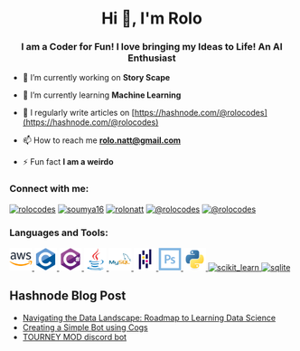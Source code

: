 <h1 align="center">Hi 👋, I'm Rolo</h1>
<h3 align="center">I am a Coder for Fun! I love bringing my Ideas to Life! An AI Enthusiast</h3>

- 🔭 I’m currently working on **Story Scape**

- 🌱 I’m currently learning **Machine Learning**

- 📝 I regularly write articles on [https://hashnode.com/@rolocodes](https://hashnode.com/@rolocodes)

- 📫 How to reach me **rolo.natt@gmail.com**

- ⚡ Fun fact **I am a weirdo**

<h3 align="left">Connect with me:</h3>
<p align="left">
<a href="https://twitter.com/rolocodes" target="blank"><img align="center" src="https://raw.githubusercontent.com/rahuldkjain/github-profile-readme-generator/master/src/images/icons/Social/twitter.svg" alt="rolocodes" height="30" width="40" /></a>
<a href="https://linkedin.com/in/soumya16" target="blank"><img align="center" src="https://raw.githubusercontent.com/rahuldkjain/github-profile-readme-generator/master/src/images/icons/Social/linked-in-alt.svg" alt="soumya16" height="30" width="40" /></a>
<a href="https://kaggle.com/perlaoinen" target="blank"><img align="center" src="https://raw.githubusercontent.com/rahuldkjain/github-profile-readme-generator/master/src/images/icons/Social/kaggle.svg" alt="rolonatt" height="30" width="40" /></a>
<a href="https://hashnode.com/@rolocodes" target="blank"><img align="center" src="https://raw.githubusercontent.com/rahuldkjain/github-profile-readme-generator/master/src/images/icons/Social/hashnode.svg" alt="@rolocodes" height="30" width="40" /></a>
<a href="https://www.youtube.com/@rolocodes" target="blank"><img align="center" src="https://raw.githubusercontent.com/rahuldkjain/github-profile-readme-generator/master/src/images/icons/Social/youtube.svg" alt="@rolocodes" height="30" width="40" /></a>
</p>

<h3 align="left">Languages and Tools:</h3>
<p align="left"> <a href="https://aws.amazon.com" target="_blank" rel="noreferrer"> <img src="https://raw.githubusercontent.com/devicons/devicon/master/icons/amazonwebservices/amazonwebservices-original-wordmark.svg" alt="aws" width="40" height="40"/> </a> <a href="https://www.cprogramming.com/" target="_blank" rel="noreferrer"> <img src="https://raw.githubusercontent.com/devicons/devicon/master/icons/c/c-original.svg" alt="c" width="40" height="40"/> </a> <a href="https://www.w3schools.com/cs/" target="_blank" rel="noreferrer"> <img src="https://raw.githubusercontent.com/devicons/devicon/master/icons/csharp/csharp-original.svg" alt="csharp" width="40" height="40"/> </a> <a href="https://www.java.com" target="_blank" rel="noreferrer"> <img src="https://raw.githubusercontent.com/devicons/devicon/master/icons/java/java-original.svg" alt="java" width="40" height="40"/> </a> <a href="https://www.mysql.com/" target="_blank" rel="noreferrer"> <img src="https://raw.githubusercontent.com/devicons/devicon/master/icons/mysql/mysql-original-wordmark.svg" alt="mysql" width="40" height="40"/> </a> <a href="https://pandas.pydata.org/" target="_blank" rel="noreferrer"> <img src="https://raw.githubusercontent.com/devicons/devicon/2ae2a900d2f041da66e950e4d48052658d850630/icons/pandas/pandas-original.svg" alt="pandas" width="40" height="40"/> </a> <a href="https://www.photoshop.com/en" target="_blank" rel="noreferrer"> <img src="https://raw.githubusercontent.com/devicons/devicon/master/icons/photoshop/photoshop-line.svg" alt="photoshop" width="40" height="40"/> </a> <a href="https://www.python.org" target="_blank" rel="noreferrer"> <img src="https://raw.githubusercontent.com/devicons/devicon/master/icons/python/python-original.svg" alt="python" width="40" height="40"/> </a> <a href="https://scikit-learn.org/" target="_blank" rel="noreferrer"> <img src="https://upload.wikimedia.org/wikipedia/commons/0/05/Scikit_learn_logo_small.svg" alt="scikit_learn" width="40" height="40"/> </a> <a href="https://www.sqlite.org/" target="_blank" rel="noreferrer"> <img src="https://www.vectorlogo.zone/logos/sqlite/sqlite-icon.svg" alt="sqlite" width="40" height="40"/> </a> </p>


## Hashnode Blog Post
<!-- HASHNODE:START -->
- [Navigating the Data Landscape: Roadmap to Learning Data Science](https://rolocodes.hashnode.dev/navigating-the-data-landscape-roadmap-to-learning-data-science)
- [Creating a Simple Bot using Cogs](https://rolocodes.hashnode.dev/creating-a-simple-bot-using-cogs)
- [TOURNEY MOD discord bot](https://rolocodes.hashnode.dev/tourney-mod-discord-bot)
<!-- HASHNODE:END -->
